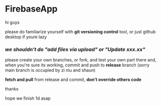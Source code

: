 # FirebaseApp

hi guys

please do familiarize yourself with **git versioning control** tool, or just github desktop if youre lazy

### *we shouldn't do "add files via upload" or "Update xxx.xx"*

please create your own branches, or fork, and test your own part there and, when you're sure its working, commit and push to **release** branch (sorry main branch is occupied by zi niu and shaun)

**fetch and pull** from release and commit, **don't override others code** 

thanks

hope we finish 1d asap
